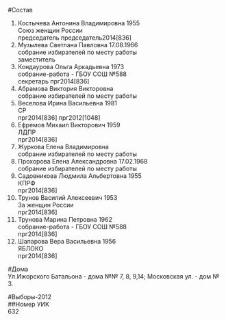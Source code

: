 #Состав  
1. Костычева Антонина Владимировна 1955  
    Союз женщин России  
    председатель председатель2014[836]  
2. Музылева Светлана Павловна 17.08.1966  
    собрание избирателей по месту работы  
    заместитель  
3. Кондаурова Ольга Аркадьевна 1973  
    собрание-работа - ГБОУ СОШ №588  
    секретарь прг2014[836]  
4. Абрамова Виктория Викторовна  
    собрание избирателей по месту работы  
5. Веселова Ирина Васильевна 1981  
    СР  
    прг2014[836] прг2012[1048]  
6. Ефремов Михаил Викторович 1959  
    ЛДПР  
    прг2014[836]  
7. Журкова Елена Владимировна  
    собрание избирателей по месту работы  
8. Прохорова Елена Александровна 17.02.1968  
    собрание избирателей по месту работы  
9. Садовникова Людмила Альбертовна 1955  
    КПРФ  
    прг2014[836]  
10. Трунов Василий Алексеевич 1953  
    За женщин России  
    прг2014[836]  
11. Трунова Марина Петровна 1962  
    собрание-работа - ГБОУ СОШ №588  
    прг2014[836]  
12. Шапарова Вера Васильевна 1956  
    ЯБЛОКО  
    прг2014[836]  
  
#Дома  
Ул.Ижорского Батальона - дома №№ 7, 8, 9,14; Московская ул. - дом № 3.  
  
#Выборы-2012  
##Номер УИК  
632  
